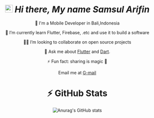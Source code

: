
 <div align="center">
 
# <img src="https://media.giphy.com/media/hvRJCLFzcasrR4ia7z/giphy.gif" width="25px"></a> ***Hi there, My name Samsul Arifin***

🌆 I'm a Mobile Developer in Bali,Indonesia 

🔭 I’m currently learn Flutter, Firebase, .etc and use it to build a software

🧑‍💻 I’m looking to collaborate on open source projects

💬 Ask me about [Flutter](https://flutter.dev) and [Dart](https://dart.dev).

⚡ Fun fact: sharing is magic 🐰

Email me at [G-mail](mailto:ms.arifin29@gmail.com)


#  ⚡ GitHub Stats

![Anurag's GitHub stats](https://github-readme-stats.vercel.app/api?username=msarifin29&show_icons=true&theme=radical)



